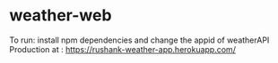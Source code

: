 # weather-web
To run:
install npm dependencies and change the appid of weatherAPI
Production at : https://rushank-weather-app.herokuapp.com/
